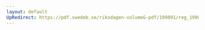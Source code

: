```yaml
---
layout: default
UpRedirect: https://pdf.swedeb.se/riksdagen-volumeG-pdf/199091/reg_199091/reg_199091_0007.pdf
---
```


